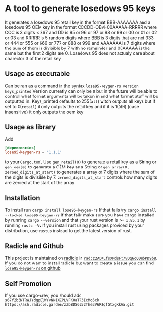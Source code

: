 # A tool to generate losedows 95 keys

It generates a losedows 95 retail key in the format BBB-AAAAAAA and a losedows 95 OEM key in the format CCCDD-OEM-00AAAAA-RRRRR where CCC is 3 digits < 367 and DD is 95 or 96 or 97 or 98 or 99
or 00 or 01 or 02 or 03 and RRRRR is 5 random digits where BBB is 3 digits that are not 333 or 444 or 555 or 666 or 777 or 888 or 999
and AAAAAAA is 7 digits where the sum of them is divisible by 7 with no remainder and 00AAAAA is the same but the first 2 digits are 0.
 Losedows 95 does not actualy care about charector 3 of the retail key

## Usage as executable
Can be ran as a command in the syntax
`lose95-keygen-rs version keys_printed`
Version currently can only be `0` but in the future will be able to controll what format arguments will be taken in and what format stuff will be outputted in.
Keys_printed defaults to 255(`all`) witch outputs all keys but if set to 0(`retail`) it only outputs the retail key and if it is 1(`OEM`) (case insensitive) it only outputs the oem key

## Usage as library
Add
```toml
[dependencies]
lose95-keygen-rs = "1.1.1"
```
to your `Cargo.toml`
Use `gen_retail(0)` to generate a retail key as a String
or `gen_oem(0)` to generate a OEM key as a String
or `gen_array(0, zeroed_digits_at_start)` to generates a array of 7 digits where the sum of the digits is divisible by 7. `zeroed_digits_at_start` controls how many digits are zeroed at the start of the array

## Installation
  To install run `cargo install lose95-keygen-rs`
  If that fails try `cargo install --locked lose95-keygen-rs`
  If that fails make sure you have cargo installed by running `cargo --version` and that your rust version is >= `1.85.1` by running `rustc -Vv`
  If you install rust using packages provided by your distribution, use `rustup` instead to get the latest version of rust.
## Radicle and Github
  This project is maintained on [radicle](https://radicle.xyz/) in [`rad:z2ADKLfsXMdsFt7vQq6qQDnbPD9b8`](https://app.radicle.xyz/nodes/ash.radicle.garden/rad:z2ADKLfsXMdsFt7vQq6qQDnbPD9b8).
  If you do not want to install radicle but want to create a issue you can find [`lose95-keygen-rs` on github](https://github.com/Velocifyer/lose95-keygen-rs)

## Self Promotion
  If you use cargo-crev, you should add `s67f2b5NTRWJYdgpElWYvNNIXZPLVFK0aTP3IcMo5ck` `https://ash.radicle.garden/zZbBDS6L52The3V6RBqfGtxgKkGa.git`
